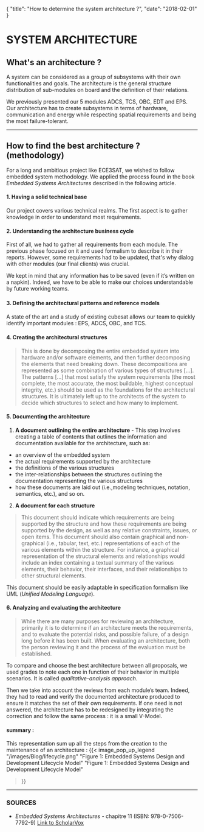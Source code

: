 {
    "title": "How to determine the system architecture ?",
    "date": "2018-02-01"
}

# SYSTEM ARCHITECTURE


## What's an architecture ?

A system can be considered as a group of subsystems with their own functionalities and goals.
The architecture is the general structure distribution of sub-modules on board and the definition of their relations.

We previously presented our 5 modules ADCS, TCS, OBC, EDT and EPS. Our architecture has to create subsystems in terms of hardware, communication and energy while respecting spatial requirements and being the most failure-tolerant.

----------

## How to find the best architecture ? (methodology)
For a long and ambitious project like ECE3SAT, we wished to follow embedded system methodology.
We applied the process found in the book *Embedded Systems Architectures* described in the following article.

#### 1. Having a solid technical base
Our project covers various technical realms. The first aspect is to gather knowledge in order to understand most requirements.

#### 2. Understanding the architecture business cycle
First of all, we had to gather all requirements from each module. The previous phase focused on it and used formalism to describe it in their reports. However, some requirements had to be updated, that's why dialog with other modules (our final clients) was crucial.

We kept in mind that any information has to be saved (even if it’s written on a napkin). Indeed, we have to be able to make our choices understandable by future working teams.

#### 3. Deﬁning the architectural patterns and reference models
A state of the art and a study of existing cubesat allows our team to quickly identify important modules : EPS, ADCS, OBC, and TCS.

#### 4. Creating the architectural structures
>This is done by decomposing the entire embedded system into hardware and/or software elements, and then further decomposing the elements that need breaking down. These decompositions are represented as some combination of various types of structures [...]. The patterns [...] that most satisfy the system requirements (the most complete, the most accurate, the most buildable, highest conceptual integrity, etc.) should be used as the foundations for the architectural structures.
It is ultimately left up to the architects of the system to decide which structures to select and how many to implement.

#### 5. Documenting the architecture

1. **A document outlining the entire architecture** - 
This step involves creating a table of contents that outlines the information and documentation available for the architecture, such as:
- an overview of the embedded system
- the actual requirements supported by the architecture
- the definitions of the various structures
- the inter-relationships between the structures outlining the documentation representing the various structures
- how these documents are laid out (i.e.,modeling techniques, notation, semantics, etc.), and so on.

2. **A document for each structure**

>This document should indicate which requirements are being supported by the structure and how these requirements are being supported by the design, as well as any relative constraints, issues, or open items.
This document should also contain graphical and non-graphical (i.e., tabular, text, etc.) representations of each of the various elements within the structure. For instance, a graphical representation of the structural elements and relationships would include an index containing a textual summary of the various elements, their behavior, their interfaces, and their relationships to other structural elements.

This document should be easily adaptable in specification formalism like UML (*Unified Modeling Language*).


#### 6. Analyzing and evaluating the architecture

>While there are many purposes for reviewing an architecture, primarily it is to determine if an architecture meets the requirements, and to evaluate the potential risks, and possible failure, of a design long before it has been built. When evaluating an architecture, both the person reviewing it and the process of the evaluation must be established.

To compare and choose the best architecture between all proposals, we used grades to note each one in function of their behavior in multiple scenarios. It is called *qualitative-analysis approach*.

Then we take into account the reviews from each module’s team. Indeed, they had to read and verify the documented architecture produced to ensure it matches the set of their own requirements. If one need is not answered, the architecture has to be redesigned by integrating the correction and follow the same process : it is a small V-Model.


#### summary :
This representation sum up all the steps from the creation to the maintenance of an architecture :
{{<
    image_pop_up_legend
    "/images/Blog/lifecycle.png"
    "Figure 1: Embedded Systems Design and Development Lifecycle Model"
    "Figure 1: Embedded Systems Design and Development Lifecycle Model"
>}}


----------


### SOURCES
- *Embedded Systems Architectures* - chapitre 11 (ISBN: 978-0-7506-7792-9)
[Link to ScholarVox](http://scholarvox.campuseiffel.fr/book/40000649)
